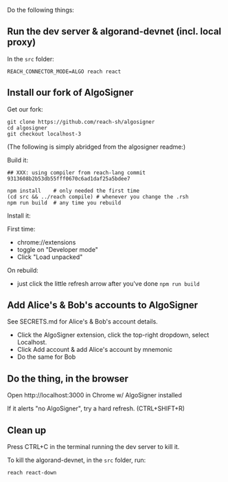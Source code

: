 Do the following things:

## Run the dev server & algorand-devnet (incl. local proxy)

In the `src` folder:

```
REACH_CONNECTOR_MODE=ALGO reach react
```

## Install our fork of AlgoSigner

Get our fork:

```
git clone https://github.com/reach-sh/algosigner
cd algosigner
git checkout localhost-3
```

(The following is simply abridged from the algosigner readme:)

Build it:

```
## XXX: using compiler from reach-lang commit 9313608b2b53db55fff0670c6ad1daf25a5bdee7

npm install    # only needed the first time
(cd src && ../reach compile) # whenever you change the .rsh
npm run build  # any time you rebuild
```

Install it:

First time:

* chrome://extensions
* toggle on "Developer mode"
* Click "Load unpacked"

On rebuild:

* just click the little refresh arrow after you've done `npm run build`


## Add Alice's & Bob's accounts to AlgoSigner

See SECRETS.md for Alice's & Bob's account details.

* Click the AlgoSigner extension, click the top-right dropdown, select Localhost.
* Click Add account & add Alice's account by mnemonic
* Do the same for Bob


## Do the thing, in the browser

Open http://localhost:3000 in Chrome w/ AlgoSigner installed

If it alerts "no AlgoSigner", try a hard refresh. (CTRL+SHIFT+R)

## Clean up

Press CTRL+C in the terminal running the dev server to kill it.

To kill the algorand-devnet, in the `src` folder, run:

```
reach react-down
```
